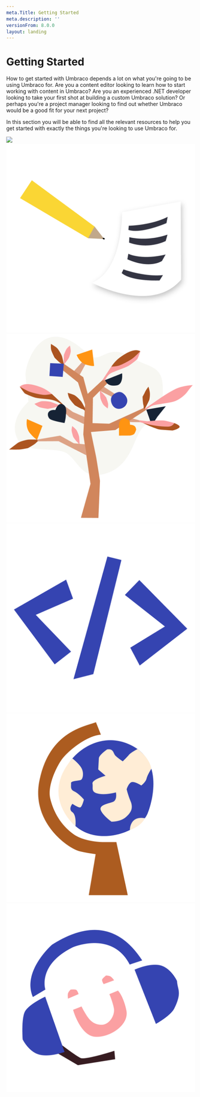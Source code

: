 ```yaml
---
meta.Title: Getting Started
meta.description: ''
versionFrom: 8.0.0
layout: landing
---
```


# Getting Started

How to get started with Umbraco depends a lot on what you're going to be using Umbraco for. Are you a content editor looking to learn how to start working with content in Umbraco? Are you an experienced .NET developer looking to take your first shot at building a custom Umbraco solution? Or perhaps you're a project manager looking to find out whether Umbraco would be a good fit for your next project?

In this section you will be able to find all the relevant resources to help you get started with exactly the things you're looking to use Umbraco for.

[![](images/calendar\_marked.png)](Managing-an-Umbraco-project/)[![](images/editor.png)](Editing-websites-with-Umbraco/)[![](images/tree.png)](Creating-websites-with-Umbraco/)[![](images/code.png)](Developing-websites-with-Umbraco/)[![](images/globe.png)](Hosting-an-Umbraco-infrastructure/)[![](images/support.png)](Where-can-I-get-help/)
